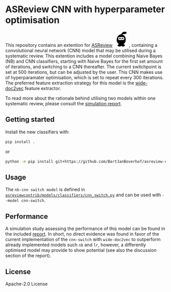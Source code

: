 # ASReview CNN with hyperparameter optimisation 
This repository contains an extention for [ASReview](https://github.com/asreview) ![logo](https://raw.githubusercontent.com/asreview/asreview-artwork/e2e6e5ea58a22077b116b9c3d2a15bc3fea585c7/SVGicons/IconELAS/ELASeyes24px24px.svg "ASReview"), containing a convolutional neural network (CNN) model that may be utilised during a systematic review. This extention includes a model combining Naive Bayes (NB) and CNN classifiers, starting with Naive Bayes for the first set amount of iterations, and switching to a CNN thereafter. The current switchpoint is set at 500 iterations, but can be adjusted by the user. This CNN makes use of hyperparamater optimisation, which is set to repeat every 300 iterations. The preferred feature extraction strategy for this model is the [wide-doc2vec](https://github.com/JTeijema/asreview-plugin-wide-doc2vec) feature extractor.

To read more about the rationale behind utilising two models within one systematic review, please consult the [simulation report](https://github.com/BartJanBoverhof/asreview-cnn-hpo/blob/main/report/asreview_report_bartjan.pdf).

## Getting started
Install the new classifiers with:

```bash
pip install .
```

or

```bash
python -m pip install git+https://github.com/BartJanBoverhof/asreview-cnn-hpo.git
```

## Usage
The ``nb-cnn switch model`` is defined in [`asreviewcontrib/models/classifiers/cnn_switch.py`](asreviewcontrib/models/classifiers/cnn_switch.py) and can be used with `--model cnn-switch`.

## Performance 
A simulation study assessing the performance of this model can be found in the included [report](https://github.com/BartJanBoverhof/asreview-cnn-hpo/blob/main/report/asreview_report_bartjan.pdf). In short, no direct evidence was found in favor of the current implementation of the `cnn-switch` with `wide-doc2vec` to outperform already implemented models such `nb` and `lr`, however, a differently optimised model may provide to show potential (see also the discussion section of the report).

## License 
Apache-2.0 License 
